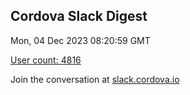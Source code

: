 ## Cordova Slack Digest
Mon, 04 Dec 2023 08:20:59 GMT

[User count: 4816](https://cordova.slack.com/)


Join the conversation at [slack.cordova.io](http://slack.cordova.io/)

